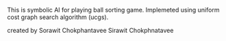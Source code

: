 This is symbolic AI for playing ball sorting game.
Implemeted using uniform cost graph search algorithm (ucgs).

created by 
Sorawit Chokphantavee
Sirawit Chokphnatavee
